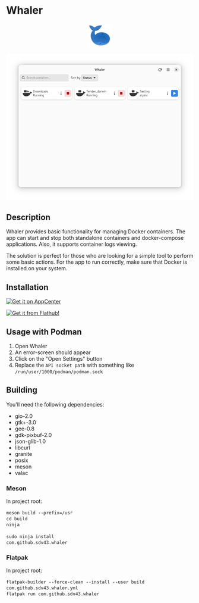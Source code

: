 # Whaler 

<div align="center">
 <img src="data/images/logo/64.png" alt="Whaler"/>
</div>

![List of Docker containers](data/images/screenshots/screenshot-1.png?raw=true)

## Description

Whaler provides basic functionality for managing Docker containers. The app can start and stop both standalone containers and docker-compose applications. Also, it supports container logs viewing.

The solution is perfect for those who are looking for a simple tool to perform some basic actions. For the app to run correctly, make sure that Docker is installed on your system.

## Installation

[![Get it on AppCenter](https://appcenter.elementary.io/badge.svg)](https://appcenter.elementary.io/com.github.sdv43.whaler)

<a href="https://flathub.org/apps/details/com.github.sdv43.whaler" target="_blank"><img src="https://flathub.org/assets/badges/flathub-badge-i-en.svg" width="160px" alt="Get it from Flathub!"></a>

## Usage with Podman

1. Open Whaler
2. An error-screen should appear
3. Click on the "Open Settings" button
4. Replace the `API socket path` with something like `/run/user/1000/podman/podman.sock`

## Building

You'll need the following dependencies:
* gio-2.0
* gtk+-3.0
* gee-0.8
* gdk-pixbuf-2.0
* json-glib-1.0
* libcurl
* granite
* posix
* meson
* valac

### Meson

In project root:
```
meson build --prefix=/usr
cd build
ninja

sudo ninja install
com.github.sdv43.whaler
```

### Flatpak

In project root:
```
flatpak-builder --force-clean --install --user build com.github.sdv43.whaler.yml
flatpak run com.github.sdv43.whaler
```
